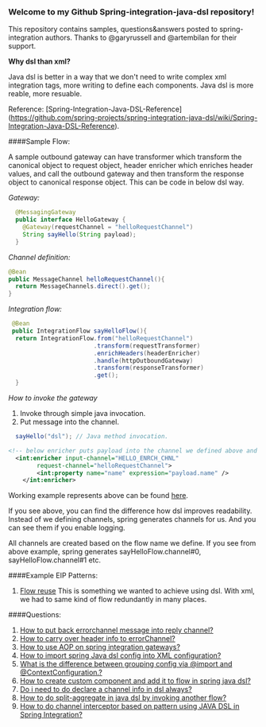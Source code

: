 ### Welcome to my Github Spring-integration-java-dsl repository!
   
   This repository contains samples, questions&answers posted to spring-integration authors. Thanks to @garyrussell and @artembilan for their support.
   
**Why dsl than xml?**

Java dsl is better in a way that we don't need to write complex xml integration tags, more writing to define each components. Java dsl is more reable, more resuable.

Reference: [Spring-Integration-Java-DSL-Reference] (https://github.com/spring-projects/spring-integration-java-dsl/wiki/Spring-Integration-Java-DSL-Reference).

####Sample Flow:
         
A sample outbound gateway can have  transformer which transform the canonical object to request object, header enricher which enriches header values, and call the outbound gateway and then transform the response object to canonical response object. This can be code in below dsl way. 

*Gateway:*
```java
  @MessagingGateway
  public interface HelloGateway {
    @Gateway(requestChannel = "helloRequestChannel")
    String sayHello(String payload);
  }
 ```
 *Channel definition:*
 ```java
 @Bean
 public MessageChannel helloRequestChannel(){
   return MessageChannels.direct().get();
 }
 ```
 *Integration flow:*
 ```java
  @Bean
  public IntegrationFlow sayHelloFlow(){
   return IntegrationFlow.from("helloRequestChannel")
                         .transform(requestTransformer)
                         .enrichHeaders(headerEnricher)
                         .handle(httpOutboundGateway)
                         .transform(responseTransformer)
                         .get();
   }
```
*How to invoke the gateway*
   1. Invoke through simple java invocation.
   2. Put message into the channel.

```java
  sayHello("dsl"); // Java method invocation.
```
```xml
<!-- below enricher puts payload into the channel we defined above and sets into property as usual. -->
  <int:enricher input-channel="HELLO_ENRCH_CHNL"
		request-channel="helloRequestChannel">
		<int:property name="name" expression="payload.name" />
	</int:enricher>
```
Working example represents above can be found [here](https://github.com/manojp1988/spring-integration/tree/master/javadsl/src/main/java/enrichPayload).

If you see above, you can find the difference how dsl improves readability. Instead of we defining channels, spring generates channels for us. And you can see them if you enable logging.

All channels are created based on the flow name we define. If you see from above example, spring generates sayHelloFlow.channel#0, sayHelloFlow.channel#1 etc. 

####Example EIP Patterns:
1.	[Flow reuse](https://github.com/manojp1988/spring-integration/tree/master/javadsl/src/main/java/flow) This is something we wanted to achieve using dsl. With xml, we had to same kind of flow redundantly in many places. 

####Questions:
1.	[How to put back errorchannel message into reply channel?](http://stackoverflow.com/questions/31791042/how-to-put-back-errorchannel-message-into-reply-channel)
2.	[How to carry over header info to errorChannel?](http://stackoverflow.com/questions/31778650/how-to-carry-over-header-info-to-errorchannel)
3.	[How to use AOP on spring integration gateways?](http://stackoverflow.com/questions/31707343/how-to-use-aop-on-spring-integration-gateways)
4.	[How to import spring Java dsl config into XML configuration?](http://stackoverflow.com/questions/31666328/how-to-import-spring-java-dsl-config-into-xml-configuration)
5.	[What is the difference between grouping config via @import and @ContextConfiguration.?](http://stackoverflow.com/questions/31631890/what-is-the-difference-between-grouping-config-via-import-and-contextconfigura)
6.	[How to create custom component and add it to flow in spring java dsl?](http://stackoverflow.com/questions/31626497/how-to-create-custom-component-and-add-it-to-flow-in-spring-java-dsl)
7.	[Do i need to do declare a channel info in dsl always?](http://stackoverflow.com/questions/31617449/do-i-need-to-do-declare-a-channel-info-in-dsl-always)
8.	[How to do split-aggregate in java dsl by invoking another flow?](http://stackoverflow.com/questions/31622120/how-to-do-split-aggregate-in-java-dsl-by-invoking-another-flow)
9.	[How to do channel interceptor based on pattern using JAVA DSL in Spring Integration?](http://stackoverflow.com/questions/31573744/how-to-do-channel-interceptor-based-on-pattern-using-java-dsl-in-spring-integrat)



 

